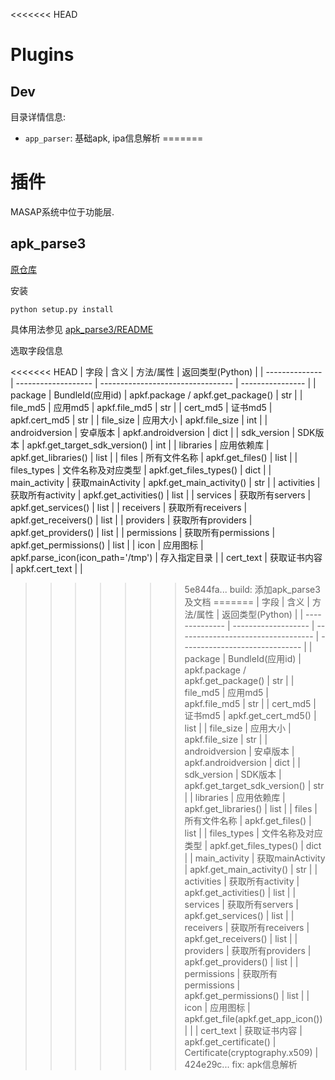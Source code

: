 <<<<<<< HEAD
# Plugins

## Dev

目录详情信息:

- `app_parser`: 基础apk, ipa信息解析
=======
# 插件

MASAP系统中位于功能层.

## apk_parse3

[原仓库](https://github.com/itomsu/apk_parse3)

安装
```
python setup.py install
```

具体用法参见 [apk_parse3/README](https://github.com/itomsu/apk_parse3)

选取字段信息

<<<<<<< HEAD
| 字段           | 含义                | 方法/属性                         | 返回类型(Python) |
| -------------- | ------------------- | --------------------------------- | ---------------- |
| package        | BundleId(应用id)    | apkf.package / apkf.get_package() | str              |
| file_md5       | 应用md5             | apkf.file_md5                     | str              |
| cert_md5       | 证书md5             | apkf.cert_md5                     | str              |
| file_size      | 应用大小            | apkf.file_size                    | int              |
| androidversion | 安卓版本            | apkf.androidversion               | dict             |
| sdk_version    | SDK版本             | apkf.get_target_sdk_version()     | int              |
| libraries      | 应用依赖库          | apkf.get_libraries()              | list             |
| files          | 所有文件名称        | apkf.get_files()                  | list             |
| files_types    | 文件名称及对应类型  | apkf.get_files_types()            | dict             |
| main_activity  | 获取mainActivity    | apkf.get_main_activity()          | str              |
| activities     | 获取所有activity    | apkf.get_activities()             | list             |
| services       | 获取所有servers     | apkf.get_services()               | list             |
| receivers      | 获取所有receivers   | apkf.get_receivers()              | list             |
| providers      | 获取所有providers   | apkf.get_providers()              | list             |
| permissions    | 获取所有permissions | apkf.get_permissions()            | list             |
| icon           | 应用图标            | apkf.parse_icon(icon_path='/tmp') | 存入指定目录     |
| cert_text      | 获取证书内容        | apkf.cert_text                    |                  |
>>>>>>> 5e844fa... build: 添加apk_parse3及文档
=======
| 字段           | 含义                | 方法/属性                          | 返回类型(Python)               |
| -------------- | ------------------- | ---------------------------------- | ------------------------------ |
| package        | BundleId(应用id)    | apkf.package / apkf.get_package()  | str                            |
| file_md5       | 应用md5             | apkf.file_md5                      | str                            |
| cert_md5       | 证书md5             | apkf.get_cert_md5()                | list                           |
| file_size      | 应用大小            | apkf.file_size                     | str                            |
| androidversion | 安卓版本            | apkf.androidversion                | dict                           |
| sdk_version    | SDK版本             | apkf.get_target_sdk_version()      | str                            |
| libraries      | 应用依赖库          | apkf.get_libraries()               | list                           |
| files          | 所有文件名称        | apkf.get_files()                   | list                           |
| files_types    | 文件名称及对应类型  | apkf.get_files_types()             | dict                           |
| main_activity  | 获取mainActivity    | apkf.get_main_activity()           | str                            |
| activities     | 获取所有activity    | apkf.get_activities()              | list                           |
| services       | 获取所有servers     | apkf.get_services()                | list                           |
| receivers      | 获取所有receivers   | apkf.get_receivers()               | list                           |
| providers      | 获取所有providers   | apkf.get_providers()               | list                           |
| permissions    | 获取所有permissions | apkf.get_permissions()             | list                           |
| icon           | 应用图标            | apkf.get_file(apkf.get_app_icon()) |                                |
| cert_text      | 获取证书内容        | apkf.get_certificate()             | Certificate(cryptography.x509) |
>>>>>>> 424e29c... fix: apk信息解析

